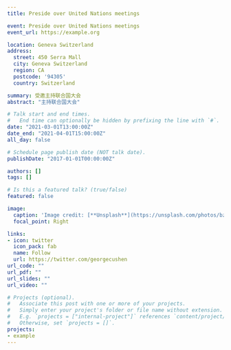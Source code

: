 ```yaml
---
title: Preside over United Nations meetings

event: Preside over United Nations meetings
event_url: https://example.org

location: Geneva Switzerland
address:
  street: 450 Serra Mall
  city: Geneva Switzerland
  region: CA
  postcode: '94305'
  country: Switzerland

summary: 受邀主持联合国大会
abstract: "主持联合国大会"

# Talk start and end times.
#   End time can optionally be hidden by prefixing the line with `#`.
date: "2021-03-01T13:00:00Z"
date_end: "2021-04-01T15:00:00Z"
all_day: false

# Schedule page publish date (NOT talk date).
publishDate: "2017-01-01T00:00:00Z"

authors: []
tags: []

# Is this a featured talk? (true/false)
featured: false

image:
  caption: 'Image credit: [**Unsplash**](https://unsplash.com/photos/bzdhc5b3Bxs)'
  focal_point: Right

links:
- icon: twitter
  icon_pack: fab
  name: Follow
  url: https://twitter.com/georgecushen
url_code: ""
url_pdf: ""
url_slides: ""
url_video: ""

# Projects (optional).
#   Associate this post with one or more of your projects.
#   Simply enter your project's folder or file name without extension.
#   E.g. `projects = ["internal-project"]` references `content/project/deep-learning/index.md`.
#   Otherwise, set `projects = []`.
projects:
- example
---
```



